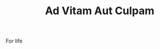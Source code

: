 ---
title: Ad Vitam Aut Culpam
permalink: "/definitions/ad-vitam-aut-culpam.html"
body: For life
published_at: '2018-07-07'
layout: post
---